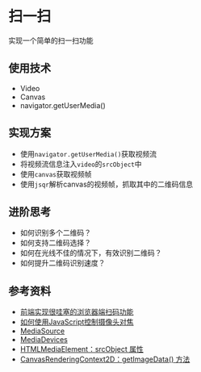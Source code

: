 # 扫一扫

实现一个简单的扫一扫功能

## 使用技术

- Video
- Canvas
- navigator.getUserMedia()

## 实现方案

- 使用`navigator.getUserMedia()`获取视频流
- 将视频流信息注入`video`的`srcObject`中
- 使用`canvas`获取视频帧
- 使用`jsqr`解析canvas的视频帧，抓取其中的二维码信息

## 进阶思考

- 如何识别多个二维码？
- 如何支持二维码选择？
- 如何在光线不佳的情况下，有效识别二维码？
- 如何提升二维码识别速度？

## 参考资料

- [前端实现很哇塞的浏览器端扫码功能](https://segmentfault.com/a/1190000040809122)
- [如何使用JavaScript控制摄像头对焦](https://juejin.cn/post/7438676650818502697)
- [MediaSource](https://developer.mozilla.org/zh-CN/docs/Web/API/MediaSource)
- [MediaDevices](https://developer.mozilla.org/zh-CN/docs/Web/API/MediaDevices)
- [HTMLMediaElement：srcObject 属性](https://developer.mozilla.org/zh-CN/docs/Web/API/HTMLMediaElement/srcObject)
- [CanvasRenderingContext2D：getImageData() 方法](https://developer.mozilla.org/zh-CN/docs/Web/API/CanvasRenderingContext2D/getImageData)

